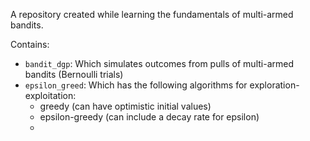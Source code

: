 A repository created while learning the fundamentals of multi-armed bandits.

Contains:
- `bandit_dgp`: Which simulates outcomes from pulls of multi-armed bandits (Bernoulli trials)
- `epsilon_greed`: Which has the following algorithms for exploration-exploitation:
  - greedy (can have optimistic initial values)
  - epsilon-greedy (can include a decay rate for epsilon)
  - 